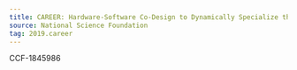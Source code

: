 ```yaml
---
title: CAREER: Hardware-Software Co-Design to Dynamically Specialize the Memory Hierarchy
source: National Science Foundation
tag: 2019.career
---
```


CCF-1845986
